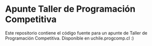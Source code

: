 # Apunte Taller de Programación Competitiva

Este repositorio contiene el código fuente para un apunte de Taller de Programación Competitiva.
Disponible en uchile.progcomp.cl :)
